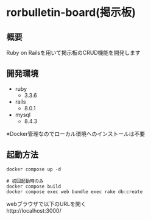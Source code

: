 # rorbulletin-board(掲示板)

## 概要

Ruby on Railsを用いて掲示板のCRUD機能を開発します

## 開発環境

* ruby
    * 3.3.6
* rails
    * 8.0.1
* mysql
    * 8.4.3

※Docker管理なのでローカル環境へのインストールは不要

## 起動方法

```
docker compose up -d

# 初回起動時のみ
docker compose build
docker compose exec web bundle exec rake db:create
```

webブラウザで以下のURLを開く  
http://localhost:3000/

